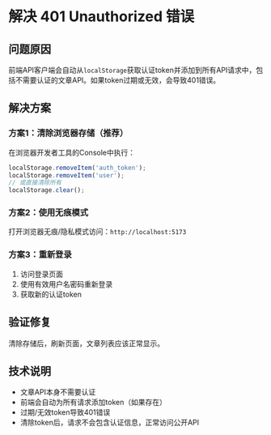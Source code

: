 # 解决 401 Unauthorized 错误

## 问题原因
前端API客户端会自动从`localStorage`获取认证token并添加到所有API请求中，包括不需要认证的文章API。如果token过期或无效，会导致401错误。

## 解决方案

### 方案1：清除浏览器存储（推荐）
在浏览器开发者工具的Console中执行：
```javascript
localStorage.removeItem('auth_token');
localStorage.removeItem('user');
// 或直接清除所有
localStorage.clear();
```

### 方案2：使用无痕模式
打开浏览器无痕/隐私模式访问：`http://localhost:5173`

### 方案3：重新登录
1. 访问登录页面
2. 使用有效用户名密码重新登录
3. 获取新的认证token

## 验证修复
清除存储后，刷新页面，文章列表应该正常显示。

## 技术说明
- 文章API本身不需要认证
- 前端会自动为所有请求添加token（如果存在）
- 过期/无效token导致401错误
- 清除token后，请求不会包含认证信息，正常访问公开API

